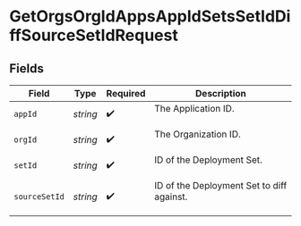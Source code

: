 # GetOrgsOrgIdAppsAppIdSetsSetIdDiffSourceSetIdRequest


## Fields

| Field                                       | Type                                        | Required                                    | Description                                 |
| ------------------------------------------- | ------------------------------------------- | ------------------------------------------- | ------------------------------------------- |
| `appId`                                     | *string*                                    | :heavy_check_mark:                          | The Application ID.<br/><br/>               |
| `orgId`                                     | *string*                                    | :heavy_check_mark:                          | The Organization ID.<br/><br/>              |
| `setId`                                     | *string*                                    | :heavy_check_mark:                          | ID of the Deployment Set.<br/><br/>         |
| `sourceSetId`                               | *string*                                    | :heavy_check_mark:                          | ID of the Deployment Set to diff against.<br/><br/> |